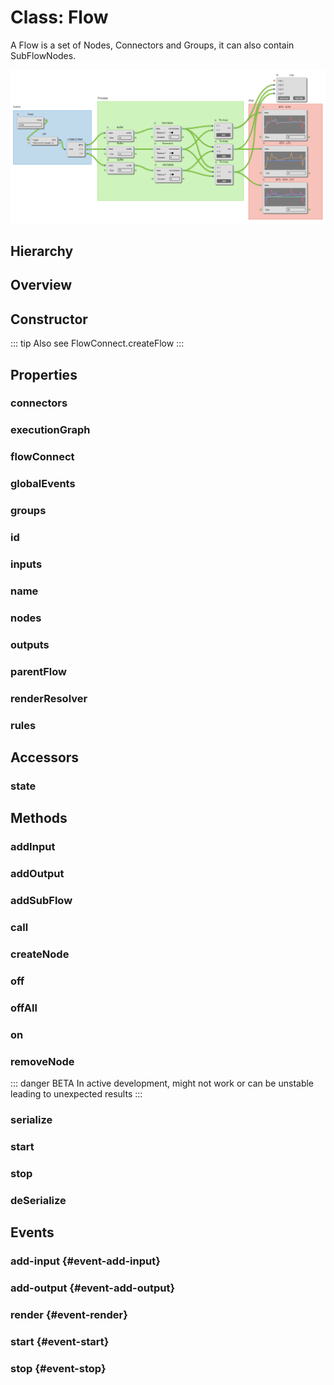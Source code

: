 # Class: Flow

A Flow is a set of <Ref to="./node">Nodes</Ref>, <Ref to="./connector">Connectors</Ref> and <Ref to="./group">Groups</Ref>, it can also contain <Ref to="./sub-flow-node">SubFlowNodes</Ref>.

<img class="zoomable" alt="Example Flow" src="/images/example-flow.png" />

## Hierarchy

<Hierarchy
  :extend="{name: 'Hooks', link: './hooks'}"
  :implement="[{name: 'Serializable', link: '../interfaces/serializable.html'}]"
/>

## Overview

<Overview :data="data" />

## Constructor

::: tip
Also see <Ref to="./flow-connect#createflow">FlowConnect.createFlow</Ref>
:::

<Method type="constructor">
  <template v-slot:signature>
    new Flow(<strong>flowConnect: </strong><em><Ref to="./flow-connect">FlowConnect</Ref></em>,
    <strong>name: </strong><em>string</em>,
    <strong>rules: </strong><em><Ref to="../interfaces/rules">Rules</Ref></em>,
    <strong>terminalColors: </strong><em><Ref to="../interfaces/record">Record</Ref>&lt;string, string&gt;</em>):
    <em><Ref to="#class-flow">Flow</Ref></em>
  </template>
  <template v-slot:params>
    <Param name="flowConnect"><em><Ref to="./flow-connect">FlowConnect</Ref></em></Param>
    <Param name="name">
      <em>string</em>
    </Param>
    <Param name="rules">
      <em><Ref to="../interfaces/rules">Rules</Ref></em>
    </Param>
    <Param name="terminalColors">
      <em><Ref to="../interfaces/record">Record</Ref>&lt;string, string&gt;</em><br/>
      An object with keys as <Ref to="./terminal">Terminal</Ref> names and values as hex colors.
    </Param>
  </template>
</Method>

## Properties

### connectors

<Property type="property" name="connectors">
  <template v-slot:type>
    <em>Map&lt;string, <Ref to="./connector">Connector</Ref>&gt;</em>
  </template>
  <template v-slot:desc>
    Collection of all connectors a flow has.<br/>
    Keys are <Ref to="./connector#id">Connector.id</Ref>.
  </template>
</Property>

### executionGraph

<Property type="property" name="executionGraph">
  <template v-slot:type>
    <em><Ref to="./graph">Graph</Ref></em>
  </template>
  <template v-slot:desc>
    Reference to the graph that executes nodes in order.
  </template>
</Property>

### flowConnect

<Property type="property" name="flowConnect">
  <template v-slot:type>
    <em><Ref to="./flow-connect">FlowConnect</Ref></em>
  </template>
  <template v-slot:desc>
    Reference to the FlowConnect instance from which this flow was created.
  </template>
</Property>

### globalEvents

<Property type="property" name="globalEvents">
  <template v-slot:type>
    <em><Ref to="./hooks">Hooks</Ref></em>
  </template>
  <template v-slot:desc>
    A general purpose global event bus.
  </template>
</Property>

### groups

<Property type="property" name="groups">
  <template v-slot:type>
    <em>Map&lt;string, <Ref to="./group">Group</Ref>&gt;</em>
  </template>
  <template v-slot:desc>
    Collection of all the groups in this flow.<br/>
    Keys are <Ref to="./group#id">Group.id</Ref>.
  </template>
</Property>

### id

<Property type="property" name="id">
  <template v-slot:type>
    <em>string</em>
  </template>
  <template v-slot:desc>
    A unique identifier.
  </template>
</Property>

### inputs

<Property type="property" name="inputs">
  <template v-slot:type>
    <em><Ref to="./tunnel-node">TunnelNode</Ref>[]</em>
  </template>
  <template v-slot:desc>
    Collection of all the inputs for this flow.<br/><br/>
    A flow can recieve inputs from another flow via these special nodes acting as proxies between two different flows.
  </template>
</Property>

### name

<Property type="property" name="name">
  <template v-slot:type>
    <em>string</em>
  </template>
</Property>

### nodes

<Property type="property" name="inputs">
  <template v-slot:type>
    <em>Map&lt;string, <Ref to="./node">Node</Ref>&gt;</em>
  </template>
  <template v-slot:desc>
    Collection of all the nodes of this flow (except <Ref to="#inputs">inputs</Ref> and <Ref to="#output">outputs</Ref>).<br/>
    Keys are <Ref to="./node#id">Node.id</Ref>.
  </template>
</Property>

### outputs

<Property type="property" name="outputs">
  <template v-slot:type>
    <em><Ref to="./tunnel-node">TunnelNode</Ref>[]</em>
  </template>
  <template v-slot:desc>
    Collection of all the outputs for this flow.<br/><br/>
    A flow can provide outputs to another flow via these special nodes acting as proxies between two different flows.
  </template>
</Property>

### parentFlow

<Property type="property" name="parentFlow">
  <template v-slot:type>
    <em><Ref to="#class-flow">Flow</Ref></em>
  </template>
  <template v-slot:desc>
    Reference to the parent flow (if this is a sub-flow)
  </template>
</Property>

### renderResolver

<Property type="property" :extras="['readonly']" name="renderResolver">
  <template v-slot:type>
    {<br/>
      <span class="ml-1">
        <Optional class="mr-0p5" /><strong>connector: </strong>
        <Ref to="../interfaces/render-resolver">RenderResolver</Ref
        >&lt;<Ref to="./connector">Connector</Ref>,
        <Ref to="../interfaces/connector-renderparams">ConnectorRenderParams</Ref>&gt;
      </span><br/>
      <span class="ml-1">
        <Optional class="mr-0p5" /><strong>group?: </strong>
        <Ref to="../interfaces/render-resolver">RenderResolver</Ref
        >&lt;<Ref to="./group">Group</Ref>,
        <Ref to="../interfaces/group-renderparams">GroupRenderParams</Ref>&gt;
      </span><br/>
      <span class="ml-1">
        <Optional class="mr-0p5" /><strong>node?: </strong>
        <Ref to="../interfaces/render-resolver">RenderResolver</Ref
        >&lt;<Ref to="./node">Node</Ref>,
        <Ref to="../interfaces/node-renderparams">NodeRenderParams</Ref>&gt;
      </span><br/>
      <span class="ml-1">
        <Optional class="mr-0p5" /><strong>nodeButton?: </strong>
        <Ref to="../interfaces/render-resolver">RenderResolver</Ref
        >&lt;<Ref to="./node-button">NodeButton</Ref>,
        <Ref to="../interfaces/nodebutton-renderparams">NodeButtonRenderParams</Ref>&gt;
      </span><br/>
      <span class="ml-1">
        <Optional class="mr-0p5" /><strong>terminal?: </strong>
        <Ref to="../interfaces/render-resolver">RenderResolver</Ref
        >&lt;<Ref to="./terminal">Terminal</Ref>,
        <Ref to="../interfaces/terminal-renderparams">TerminalRenderParams</Ref>&gt;
      </span><br/>
      <span class="ml-1">
        <Optional class="mr-0p5" /><strong>uiContainer?: </strong>
        <Ref to="../interfaces/render-resolver">RenderResolver</Ref
        >&lt;<Ref to="./container">Container</Ref>,
        <Ref to="../interfaces/container-renderparams">ContainerRenderParams</Ref>&gt;
      </span>
    <br/>}
  </template>
  <template v-slot:desc>
  A <Ref to="../interfaces/render-resolver">RenderResolver</Ref> which is scoped to the Flow instance.

  Any custom render functions specified using this resolver will affect everything inside this <Ref to="./flow">Flow</Ref> instance.
  </template>
  <template v-slot:default>{}</template>
</Property>

### rules

<Property type="property" name="rules">
  <template v-slot:type>
    <em><Ref to="../interfaces/rules">Rules</Ref></em>
  </template>
  <template v-slot:desc>
    Specifies what terminal types can be connected to one another.
  </template>
</Property>


## Accessors

### state

<Property type="accessor" :extras="['readonly']" name="flow">
  <template v-slot:type>
    <em><Ref to="../enums/flow-state">FlowState</Ref></em>
  </template>
  <template v-slot:desc>
    The current state of the flow.
  </template>
</Property>

## Methods

### addInput

<Method type="method">
  <template v-slot:signature>
    addInput(<strong>name: </strong><em>string</em>,
    <strong>dataType: </strong><em>string</em>,
    <strong>position</strong><em>: <Ref to="./vector">Vector</Ref></em>):
    <em><Ref to="./tunnel-node">TunnelNode</Ref></em>
  </template>
  <template v-slot:params>
    <Param name="name"><em>string</em></Param>
    <Param name="dataType"><em>string</em></Param>
    <Param name="position"><em><Ref to="./vector">Vector</Ref></em></Param>
  </template>
  <template v-slot:desc>
    Adds a new input to flow.
  </template>
   <template v-slot:return>
    <em><Ref to="./tunnel-node">TunnelNode</Ref></em>
  </template>
  <template v-slot:example>
    <img class="zoomable" alt="add-input-example" src="/images/add-input-example.png" />
  </template>
</Method>

### addOutput

<Method type="method">
  <template v-slot:signature>
    addOutput(<strong>name: </strong><em>string</em>,
    <strong>dataType: </strong><em>string</em>,
    <strong>position</strong><em>: <Ref to="./vector">Vector</Ref></em>):
    <em><Ref to="./tunnel-node">TunnelNode</Ref></em>
  </template>
  <template v-slot:params>
    <Param name="name"><em>string</em></Param>
    <Param name="dataType"><em>string</em></Param>
    <Param name="position"><em><Ref to="./vector">Vector</Ref></em></Param>
  </template>
  <template v-slot:desc>
    Adds a new output to flow.
  </template>
   <template v-slot:return>
    <em><Ref to="./tunnel-node">TunnelNode</Ref></em>
  </template>
  <template v-slot:example>
    <img class="zoomable" alt="add-output-example" src="/images/add-output-example.png" />
  </template>
</Method>

### addSubFlow

<Method type="method">
  <template v-slot:signature>
    addSubFlow(<strong>flow: </strong><em><Ref to="#class-flow">Flow</Ref></em>,
    <strong>position</strong><em>: <Ref to="./vector">Vector</Ref></em>):
    <em><Ref to="./subflow-node">SubFlowNode</Ref></em>
  </template> 
  <template v-slot:params>
    <Param name="flow"><em><Ref to="#class-flow">Flow</Ref></em></Param>
    <Param name="position"><em><Ref to="./vector">Vector</Ref></em></Param>
  </template>
  <template v-slot:desc>
    Adds another flow as a sub-flow.
  </template>
   <template v-slot:return>
    <em><Ref to="./subflow-node">SubFlowNode</Ref></em>
  </template>
  <template v-slot:example>
    <img class="zoomable" alt="add-sub-flow-example" src="/images/add-sub-flow-example.png" />
  </template>
</Method>

### call

<Method type="method-inherited">
  <template v-slot:signature>
    call(<strong>eventKey: </strong><em>string</em>, <strong>...args: </strong><em>any</em>):
    <em>void</em>
  </template>
  <template v-slot:inherit>
    <Icon type="inherited" />from <Ref to="./hooks">Hooks</Ref>.<Ref to="./hooks#call">call</Ref>
  </template>
</Method>

### createNode

<Method type="method">
  <template v-slot:signature>
    createNode(<strong>name: </strong><em>string</em>,
    <strong>position: </strong><em><Ref to="./vector">Vector</Ref></em>,
    <strong>width: </strong><em>number</em>,
    <strong>options?: </strong><em><Ref to="../interfaces/node-options">NodeOptions</Ref></em>):
    <em><Ref to="./node">Node</Ref></em>
  </template>
  <template v-slot:params>
    <Param name="name"><em>string</em></Param>
    <Param name="position"><em><Ref to="./vector">Vector</Ref></em></Param>
    <Param name="width"><em>number</em></Param>
    <Param name="options?"><em><Ref to="../interfaces/node-options">NodeOptions</Ref></em></Param>
  </template>
  <template v-slot:desc>
    Creates and adds a new <Ref to="./node">Node</Ref> to the flow.
  </template>
   <template v-slot:return>
    <em><Ref to="./node">Node</Ref></em>
  </template>
  <template v-slot:example>

  ```js
  let node = flow.createNode(
    'Test Node',
    new Vector(50, 50),
    250,
    {
      inputs: [
        { name: 'A', dataType: 'a' },
        { name: 'B', dataType: 'b' }
      ],
      outputs: [
        { name: 'C', dataType: 'c' }
      ],
      state: {
        labelText: 'Label Text',
        sliderValue: 50,
        toggle: false
      },
      style: {
        padding: 10,
        spacing: 10
      },
      terminalStyle: {}
    }
  );
  ```

  </template>
</Method>

### off

<Method type="method-inherited">
  <template v-slot:signature>
    off(<strong>eventKey: </strong><em>string</em>, <strong>id: </strong><em>number</em>):
    <em>void</em>
  </template>
  <template v-slot:inherit>
    <Icon type="inherited" />from <Ref to="./hooks">Hooks</Ref>.<Ref to="./hooks#off">off</Ref>
  </template>
</Method>

### offAll

<Method type="method-inherited">
  <template v-slot:signature>
    offAll():
    <em>void</em>
  </template>
  <template v-slot:inherit>
    <Icon type="inherited" />from <Ref to="./hooks">Hooks</Ref>.<Ref to="./hooks#offall">offAll</Ref>
  </template>
</Method>

### on

<Method type="method-inherited">
  <template v-slot:signature>
    on(<strong>eventKey: </strong><em>string</em>, <strong>callback: </strong><em>(...args: any) => void</em>):
    <em>number</em>
  </template>
  <template v-slot:inherit>
    <Icon type="inherited" />from <Ref to="./hooks">Hooks</Ref>.<Ref to="./hooks#on">on</Ref>
  </template>
  <template v-slot:desc>
    <br/>
    See <Ref to="#events">Events</Ref>.
  </template>
</Method>

### removeNode

::: danger BETA
In active development, might not work or can be unstable leading to unexpected results
:::

<Method type="method">
  <template v-slot:signature>
    removeNode(<strong>nodeOrId: </strong><em>string | <Ref to="./node">Node</Ref></em>):
    <em>void</em>
  </template>
  <template v-slot:params>
    <Param name="nodeOrId">
      <em>string | <Ref to="./node">Node</Ref></em><br/>
      Reference to a node or its <Ref to="./node#id">Node.id</Ref>.
    </Param>
  </template>
  <template v-slot:desc>
    Removes a node from the flow.
  </template>
</Method>

### serialize

<Method type="method-implementation">
  <template v-slot:signature>
    serialize():
    <em><Ref to="../interfaces/serialized-connector">SerializedConnector</Ref></em>
  </template>
  <template v-slot:inherit>
    <Icon valign="bottom" type="implementation" /> of <Ref to="../interfaces/serializable">Serializable</Ref>.<Ref to="../interfaces/serializable#serialize">serialize</Ref>
  </template>
  <template v-slot:return><em><Ref to="../interfaces/serialized-connector">SerializedConnector</Ref></em></template>
</Method>

### start

<Method type="method">
  <template v-slot:signature>
    start():
    <em>void</em>
  </template>
  <template v-slot:desc>
    Starts execution of flow.
  </template>
</Method>

### stop

<Method type="method">
  <template v-slot:signature>
    stop():
    <em>void</em>
  </template>
  <template v-slot:desc>
    Stops execution of flow.
  </template>
</Method>

### deSerialize

<Method type="method-static">
  <template v-slot:signature>
    deSerialize(<strong>flowConnect: </strong><em><Ref to="./flow-connect">FlowConnect</Ref></em>,
    <strong>data: </strong><em><Ref to="../interfaces/serialized-flow">SerializedFlow</Ref></em>):
    <em><Ref to="#class-flow">Flow</Ref></em>
  </template>
  <template v-slot:params>
    <Param name="flowConnect"><em><Ref to="./flow-connect">FlowConnect</Ref></em></Param>
    <Param name="data"><em><Ref to="../interfaces/serialized-flow">SerializedFlow</Ref></em></Param>
  </template>
  <template v-slot:return><em><Ref to="#class-flow">Flow</Ref></em></template>
</Method>

## Events

### add-input <Icon type="event" /> {#event-add-input}

<Event type="event">
  <template v-slot:desc>
    When a new input gets added to the flow using <Ref to="#addinput">addInput</Ref>.
  </template>
</Event>

### add-output <Icon type="event" /> {#event-add-output}

<Event type="event">
  <template v-slot:desc>
    When a new output gets added to the flow using <Ref to="#addoutput">addOutput</Ref>.
  </template>
</Event>

### render <Icon type="event" /> {#event-render}

<Event type="event">
  <template v-slot:desc>
    When a single render cycle completes for this flow.
  </template>
</Event>

### start <Icon type="event" /> {#event-start}

<Event type="event">
  <template v-slot:desc>
    When the flow starts executing.
  </template>
</Event>

### stop <Icon type="event" /> {#event-stop}

<Event type="event">
  <template v-slot:desc>
    When the flow stops executing.
  </template>
</Event>

<script setup>
import data from '../../../../../reflections/api/classes/flow.json';
import Hierarchy from '../../../../../components/api/Hierarchy.vue';
import Overview from '../../../../../components/api/Overview.vue';
import Method from '../../../../../components/api/Method.vue';
import Property from '../../../../../components/api/Property.vue';
import Ref from '../../../../../components/api/Ref.vue';
import Param from '../../../../../components/api/Param.vue';
import Optional from '../../../../../components/api/Optional.vue';
import Function from '../../../../../components/api/Function.vue';
import Icon from '../../../../../components/api/Icon.vue';
import Event from '../../../../../components/api/Event.vue';
</script>
